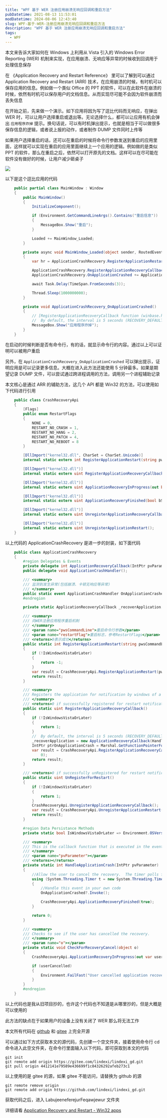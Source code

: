 ```yaml
---
title: "WPF 基于 WER 注册应用崩溃无响应回调和重启方法"
pubDatetime: 2021-08-13 11:53:01
modDatetime: 2024-08-06 12:43:40
slug: WPF-基于-WER-注册应用崩溃无响应回调和重启方法
description: "WPF 基于 WER 注册应用崩溃无响应回调和重启方法"
tags:
  - WPF
---
```





本文来告诉大家如何在 Windows 上利用从 Vista 引入的 Windows Error Reporting (WER) 机制来实现，在应用崩溃、无响应等异常的时候收到回调用于处理信息保存

<!--more-->


<!-- CreateTime:2021/8/13 19:53:01 -->

<!-- 发布 -->

在 《Application Recovery and Restart Reference》 里可以了解到可以通过 Application Recovery and Restart (ARR) 技术，在应用崩溃的时候，有时机可以保存应用的信息。例如做一个类似 Office 的 PPT 的软件，可以在此软件在崩溃的时候，依然有时机可以保存用户的文档信息。从而实现尽可能不会因为软件崩溃而丢失信息

在开始之前，先来做一个演示。如下应用将因为写了逗比代码而无响应，在弹出 WER 时，可以让用户选择重启或退出等。无论选择什么，都可以让应用有机会弹出 `应用程序炸掉` 提示。换句话说，可以有时机弹出提示，也就是相当于可以做很多保存信息的逻辑，或者说上报的动作，或者制作 DUMP 文件同时上传等

如果用户选择重启的话，还可以在重启的时候将命令行参数发送到重启的应用里面，这样就可以实现在重启的应用里面继续上一个应用的逻辑。例如做的是类似 PPT 的软件，那么在重启之后，依然可以打开原先的文档。这样可以在尽可能在软件没有做好的时候，让用户减少砸桌子


<!-- ![](images/img-WPF 基于 WER 注册应用崩溃无响应回调和重启方法0.gif) -->

![](images/img-lindexi%2FWPF%2520%25E5%259F%25BA%25E4%25BA%258E%2520WER-modify-78e1db82c74589d0e17495d395945cec.gif)


以下是这个逗比应用的代码

```csharp
    public partial class MainWindow : Window
    {
        public MainWindow()
        {
            InitializeComponent();

            if (Environment.GetCommandLineArgs().Contains("重启信息"))
            {
                MessageBox.Show("重启");
            }

            Loaded += MainWindow_Loaded;
        }

        private async void MainWindow_Loaded(object sender, RoutedEventArgs e)
        {
            var hr = ApplicationCrashRecovery.RegisterApplicationRestart("重启信息", CrashRecoveryApi.RestartFlags.NONE);

            ApplicationCrashRecovery.RegisterApplicationRecoveryCallback();
            ApplicationCrashRecovery.OnApplicationCrashed += ApplicationCrashRecovery_OnApplicationCrashed;

            await Task.Delay(TimeSpan.FromSeconds(3));

            Thread.Sleep(1000000000);
        }

        private void ApplicationCrashRecovery_OnApplicationCrashed()
        {
            // [RegisterApplicationRecoveryCallback function (winbase.h) - Win32 apps | Microsoft Docs](https://docs.microsoft.com/en-us/windows/win32/api/winbase/nf-winbase-registerapplicationrecoverycallback )
            //  By default, the interval is 5 seconds (RECOVERY_DEFAULT_PING_INTERVAL). The maximum interval is 5 minutes. 
            MessageBox.Show("应用程序炸掉");
        }
    }
```

在启动的时候判断是否有命令行，有的话，就显示命令行的内容。通过以上可以证明可以被用户重启

另外，在 `ApplicationCrashRecovery_OnApplicationCrashed` 可以弹出提示，证明应用是可以记录更多信息。大概在进入此方法还能使用 5 分钟最多。如果是期望记录 DUMP 文件，可以尝试通过跨进程调用的方法，调用另一个进程辅助记录

本文核心是通过 ARR 的辅助方法，这几个 API 都是 Win32 的方法，可以使用如下代码进行引用

```csharp
    public class CrashRecoveryApi
    {
        [Flags]
        public enum RestartFlags
        {
            NONE = 0,
            RESTART_NO_CRASH = 1,
            RESTART_NO_HANG = 2,
            RESTART_NO_PATCH = 4,
            RESTART_NO_REBOOT = 8
        }

        [DllImport("kernel32.dll", CharSet = CharSet.Unicode)]
        internal static extern int RegisterApplicationRestart(string pwsCommandLine, RestartFlags dwFlags);

        [DllImport("kernel32.dll")]
        internal static extern uint RegisterApplicationRecoveryCallback(IntPtr pRecoveryCallback, IntPtr pvParameter, int dwPingInterval, int dwFlags);

        [DllImport("kernel32.dll")]
        internal static extern uint ApplicationRecoveryInProgress(out bool pbCancelled);

        [DllImport("kernel32.dll")]
        internal static extern uint ApplicationRecoveryFinished(bool bSuccess);

        [DllImport("kernel32.dll")]
        internal static extern uint UnregisterApplicationRecoveryCallback();

        [DllImport("kernel32.dll")]
        internal static extern uint UnregisterApplicationRestart();
    }
```

以上代码的 ApplicationCrashRecovery 是进一步的封装，如下面代码

```csharp
    public class ApplicationCrashRecovery
    {
        #region Delegates & Events
        private delegate int ApplicationRecoveryCallback(IntPtr pvParameter);
        public delegate void ApplicationCrashHandler();

        /// <summary>
        /// 监测到发生异常(包括崩溃、卡顿无响应等异常)
        /// </summary>
        public static event ApplicationCrashHandler OnApplicationCrashed;
        #endregion

        private static ApplicationRecoveryCallback _recoverApplication;

        /// <summary>
        /// 向WER注册应用程序重启机制
        /// </summary>
        /// <param name="pwsCommandLine">重启命令行参数</param>
        /// <param name="restartFlag">重启标志，参考RestartFlags</param>
        /// <returns>0表示成功</returns>
        public static int RegisterApplicationRestart(string pwsCommandLine, CrashRecoveryApi.RestartFlags restartFlag)
        {
            if (!IsWindowsVistaOrLater)
            {
                return -1;
            }
            var result = CrashRecoveryApi.RegisterApplicationRestart(pwsCommandLine, restartFlag);
            return result;
        }

        /// <summary>
        /// Registers the application for notification by windows of a failure.
        /// </summary>
        /// <returns>0 if successfully registered for restart notification</returns>
        public static uint RegisterApplicationRecoveryCallback()
        {
            if (!IsWindowsVistaOrLater)
            {
                return 1;
            }
            //  By default, the interval is 5 seconds (RECOVERY_DEFAULT_PING_INTERVAL). The maximum interval is 5 minutes. 
            _recoverApplication = new ApplicationRecoveryCallback(HandleApplicationCrash);
            IntPtr ptrOnApplicationCrash = Marshal.GetFunctionPointerForDelegate(_recoverApplication);
            var result = CrashRecoveryApi.RegisterApplicationRecoveryCallback(ptrOnApplicationCrash, IntPtr.Zero, (int)TimeSpan.FromMinutes(5).TotalMilliseconds,
                0);
            return result;
        }

        /// <returns>0 if successfully unRegistered for restart notification</returns>  
        public static uint UnRegisterForRestart()
        {
            if (!IsWindowsVistaOrLater)
            {
                return 1;
            }
            CrashRecoveryApi.UnregisterApplicationRecoveryCallback();
            var result = CrashRecoveryApi.UnregisterApplicationRestart();
            return result;
        }

        #region Data Persistance Methods
        private static bool IsWindowsVistaOrLater => Environment.OSVersion.Version.Major >= 6;

        /// <summary>
        /// This is the callback function that is executed in the event of the application crashing.
        /// </summary>
        /// <param name="pvParameter"></param>
        /// <returns></returns>
        private static int HandleApplicationCrash(IntPtr pvParameter)
        {
            //Allow the user to cancel the recovery.  The timer polls for that cancel.
            using (System.Threading.Timer t = new System.Threading.Timer(CheckForRecoveryCancel, null, 1000, 1000))
            {
                //Handle this event in your own code
                OnApplicationCrashed?.Invoke();

                CrashRecoveryApi.ApplicationRecoveryFinished(true);
            }

            return 0;
        }

        /// <summary>
        /// Checks to see if the user has cancelled the recovery.
        /// </summary>
        /// <param name="o"></param>
        private static void CheckForRecoveryCancel(object o)
        {
            CrashRecoveryApi.ApplicationRecoveryInProgress(out var userCancelled);

            if (userCancelled)
            {
                Environment.FailFast("User cancelled application recovery");
            }
        }
        #endregion
    }
```

以上代码也是我从旧项目抄的，也许这个代码也不知道是从哪里抄的，但是大概是可以使用的

此方法的缺点在于如果用户的设备上没有关闭了 WER 那么将无法工作

本文所有代码在 [github](https://github.com/lindexi/lindexi_gd/tree/4412141e79589e436699f1c84326292afeb273c1/LabujeeneferejurFeqawjewur) 和 [gitee](https://gitee.com/lindexi/lindexi_gd/tree/4412141e79589e436699f1c84326292afeb273c1/LabujeeneferejurFeqawjewur) 上完全开源

可以通过如下方式获取本文的源代码，先创建一个空文件夹，接着使用命令行 cd 命令进入此空文件夹，在命令行里面输入以下代码，即可获取到本文的代码

```
git init
git remote add origin https://gitee.com/lindexi/lindexi_gd.git
git pull origin 4412141e79589e436699f1c84326292afeb273c1
```

以上使用的是 gitee 的源，如果 gitee 不能访问，请替换为 github 的源

```
git remote remove origin
git remote add origin https://github.com/lindexi/lindexi_gd.git
```

获取代码之后，进入 LabujeeneferejurFeqawjewur 文件夹

详细请看 [Application Recovery and Restart - Win32 apps](https://docs.microsoft.com/en-us/windows/win32/recovery/application-recovery-and-restart-portal?WT.mc_id=WD-MVP-5003260 )

